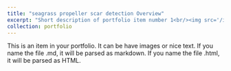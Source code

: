 ```yaml
---
title: "seagrass propeller scar detection Overview"
excerpt: "Short description of portfolio item number 1<br/><img src='/images/seagrass_scar_detection.png'>"
collection: portfolio
---
```


This is an item in your portfolio. It can be have images or nice text. If you name the file .md, it will be parsed as markdown. If you name the file .html, it will be parsed as HTML. 
